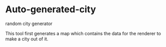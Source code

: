 # Auto-generated-city
 random city generator
 
 This tool first generates a map which contains the data for the renderer to make a city out of it.
 
